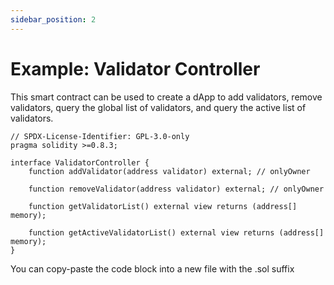 ```yaml
---
sidebar_position: 2
---
```


# Example: Validator Controller
This smart contract can be used to create a dApp to add validators, remove validators, query the global list of validators, and query the active list of validators.

~~~
// SPDX-License-Identifier: GPL-3.0-only
pragma solidity >=0.8.3;

interface ValidatorController {
    function addValidator(address validator) external; // onlyOwner

    function removeValidator(address validator) external; // onlyOwner

    function getValidatorList() external view returns (address[] memory);

    function getActiveValidatorList() external view returns (address[] memory);
}
~~~

You can copy-paste the code block into a new file with the .sol suffix
